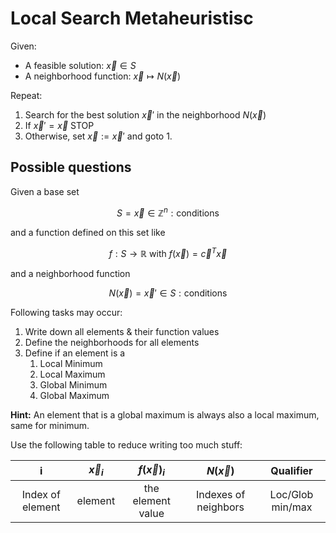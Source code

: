 # Local Search Metaheuristisc

Given:

- A feasible solution: $\vec{x} \in S$
- A neighborhood function: $\vec{x} \mapsto N(\vec{x})$

Repeat:

1. Search for the best solution $\vec{x}'$ in the neighborhood $N(\vec{x})$
2. If $\vec{x}' = \vec{x}$ STOP
3. Otherwise, set $\vec{x} := \vec{x}'$ and goto 1.

## Possible questions

Given a base set

$$
S={\vec{x} \in \mathbb{Z}^{n}: \text{conditions}}
$$

and a function defined on this set like

$$
f: S \rightarrow \mathbb{R} \text{ with } f(\vec{x})=\vec{c}^{T}\vec{x}
$$

and a neighborhood function

$$
N(\vec{x})={\vec{x}' \in S: \text{conditions}}
$$

Following tasks may occur:

1. Write down all elements & their function values
2. Define the neighborhoods for all elements
3. Define if an element is a
   1. Local Minimum
   2. Local Maximum
   3. Global Minimum
   4. Global Maximum

__Hint:__ An element that is a global maximum is always also a local maximum, same for minimum.

Use the following table to reduce writing too much stuff:

|        i         | $\vec{x}_{i}$ | $f(\vec{x})_{i}$  |     $N(\vec{x})$     |    Qualifier     |
| :--------------: | :-----------: | :---------------: | :------------------: | :--------------: |
| Index of element |    element    | the element value | Indexes of neighbors | Loc/Glob min/max |